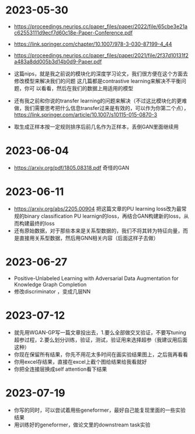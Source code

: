 # 2023-05-30
- https://proceedings.neurips.cc/paper_files/paper/2022/file/65cbe3e21ac62553111d9ecf7d60c18e-Paper-Conference.pdf
- https://link.springer.com/chapter/10.1007/978-3-030-87199-4_44
- https://proceedings.neurips.cc/paper_files/paper/2021/file/2f37d10131f2a483a8dd005b3d14b0d9-Paper.pdf

- 这篇nips，就是我之前说的模块化的深度学习论文，我们很方便在这个方面去修改模型来解决我们的问题
这几篇都是contrastive learning来解决不平衡问题，你可
以看看，然后在我们的数据上用适用的模型

- 还有我之前和你说的transfer learning的问题来解决（不过这比模块化的更难做，我们需要思考把什么信息transfer过来是有效的，可以作为你第二个点），https://link.springer.com/article/10.1007/s10115-015-0870-3
- 取生成正样本按一定规则排序后前几名作为正样本，丢倒GAN里面继续用
# 2023-06-04
- https://arxiv.org/pdf/1805.08318.pdf
奇怪的GAN

# 2023-06-11
- https://arxiv.org/abs/2205.00904
把这篇文章的PU learning loss改为最常规的binary classification PU learnign的loss，再结合GAN构建新的loss，从而构建最终的loss
- 还有原始数据，对于那些本来是关系型数据的，我们不将其转为特征向量，而是直接用关系型数据，然后用GNN相关内容（后面这样子去做）

# 2023-06-27
- Positive-Unlabeled Learning with Adversarial Data Augmentation for Knowledge Graph Completion
- 修改discriminator ，变成几层NN

# 2023-07-12
- 就先用WGAN-GP写一篇文章投出去，1.要么全部做交叉验证，不要写tuning 超参过程，2.要么划分训练，验证，测试，验证用来选择超参（我建议用后面这种）
- 你现在保留所有结果，你先不用花太多时间在画实验结果图上，之后我再看看
- 你用excel存结果，直接在excel上截个图给结果给我看就好
- 你把全连接层换成self attention看下结果

# 2023-07-19
- 你写的同时，可以尝试着用些geneformer，最好自己能复现里面的一些实验结果
- 用训练好的geneformer，做论文里的downstream task实验
